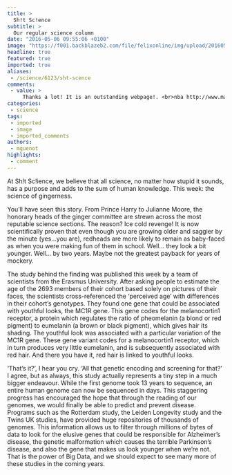 ```yaml
---
title: >
  Sh!t Sc!ence
subtitle: >
  Our regular science column
date: "2016-05-06 09:55:06 +0100"
image: "https://f001.backblazeb2.com/file/felixonline/img/upload/201605061054-felix-10012397964_b7278948d2_k.jpg"
headline: true
featured: true
imported: true
aliases:
 - /science/6123/sht-scence
comments:
 - value: >
     Thanks a lot! It is an outstanding webpage!. <br>nba http://www.matt-phelps.com/personal/board/index.php?topic=187806.0,I was just looking at your Sh!t Sc!ence - Science - Felix Online website and see that your website has the potential to become very popular. I just want to tell you, In case you don't already know... There is a website service which already has more than 16 million users, and the majority of the users are interested in websites like yours. By getting your website on this service you have a chance to get your site more visitors than you can imagine. It is free to sign up and you can find out more about it here: http://kbbl.ir/my - Now, let me ask you... Do you need your site to be successful to maintain your way of life? Do you need targeted traffic who are interested in the services and products you offer? Are looking for exposure, to increase sales, and to quickly develop awareness for your site? If your answer is YES, you can achieve these things only if you get your site on the service I am
categories:
 - science
tags:
 - imported
 - image
 - imported_comments
authors:
 - mguenot
highlights:
 - comment
---
```


At Sh!t Sc!ience, we believe that all science, no matter how stupid it sounds, has a purpose and adds to the sum of human knowledge. This week: the science of gingerness.

You’ll have seen this story. From Prince Harry to Julianne Moore, the honorary heads of the ginger committee are strewn across the most reputable science sections. The reason? Ice cold revenge! It is now scientifically proven that even though you are growing older and saggier by the minute (yes...you are), redheads are more likely to remain as baby-faced as when you were making fun of them in school. Well… they look a bit younger. Well… by two years. Maybe not the greatest payback for years of mockery.

The study behind the finding was published this week by a team of scientists from the Erasmus University. After asking people to estimate the age of the 2693 members of their cohort based solely on pictures of their faces, the scientists cross-referenced the ‘perceived age’ with differences in their cohort’s genotypes. They found one gene that could be associated with youthful looks, the MC1R gene. This gene codes for the melanocortin1 receptor, a protein which regulates the ratio of pheomelanin (a blond or red pigment) to eumelanin (a brown or black pigment), which gives hair its shading. The youthful look was associated with a particular variation of the MC1R gene. These gene variant codes for a melanocortin1 receptor, which in turn produces very little eumelanin, and is subsequently associated with red hair. And there you have it, red hair is linked to youthful looks.

‘That’s it?’, I hear you cry. ‘All that genetic encoding and screening for that?’ I agree, but as always, this study actually represents a tiny step in a much bigger endeavour. While the first genome took 13 years to sequence, an entire human genome can now be sequenced in days. This staggering progress has encouraged the hope that through the reading of our genomes, we would finally be able to predict and prevent disease. Programs such as the Rotterdam study, the Leiden Longevity study and the Twins UK studies, have provided huge repositories of thousands of genomes. This information allows us to filter through millions of bytes of data to look for the elusive genes that could be responsible for Alzheimer’s disease, the genetic malformation which causes the terrible Parkinson’s disease, and also the gene that makes us look younger when we’re not. That is the power of Big Data, and we should expect to see many more of these studies in the coming years.
